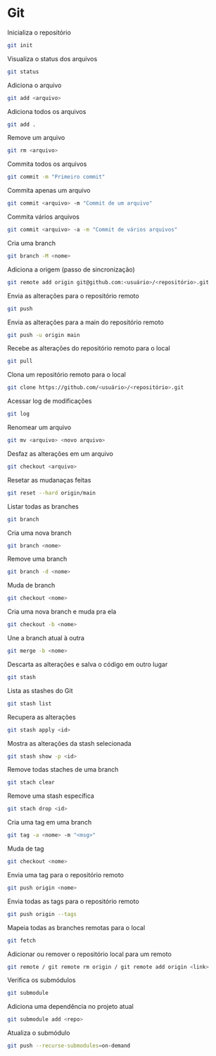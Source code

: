 # Git

Inicializa o repositório
```sh
git init
```

Visualiza o status dos arquivos
```sh
git status
```

Adiciona o arquivo
```sh
git add <arquivo>
```

Adiciona todos os arquivos
```sh
git add .
```

Remove um arquivo
```sh
git rm <arquivo>
```

Commita todos os arquivos
```sh
git commit -m "Primeiro commit"
```

Commita apenas um arquivo
```sh
git commit <arquivo> -m "Commit de um arquivo"
```

Commita vários arquivos
```sh
git commit <arquivo> -a -m "Commit de vários arquivos"
```

Cria uma branch
```sh
git branch -M <nome>
```

Adiciona a origem (passo de sincronização)
```sh
git remote add origin git@github.com:<usuário>/<repositório>.git
```

Envia as alterações para o repositório remoto
```sh
git push
```

Envia as alterações para a main do repositório remoto
```sh
git push -u origin main
```

Recebe as alterações do repositório remoto para o local
```sh
git pull
```

Clona um repositório remoto para o local
```sh
git clone https://github.com/<usuário>/<repositório>.git
```

Acessar log de modificações
```sh
git log
```

Renomear um arquivo
```sh
git mv <arquivo> <novo arquivo>
```

Desfaz as alterações em um arquivo
```sh
git checkout <arquivo>
```

Resetar as mudanaças feitas
```sh
git reset --hard origin/main
```

Listar todas as branches
```sh
git branch
```

Cria uma nova branch
```sh
git branch <nome>
```

Remove uma branch
```sh
git branch -d <nome>
```

Muda de branch
```sh
git checkout <nome>
```

Cria uma nova branch e muda pra ela
```sh
git checkout -b <nome>
```

Une a branch atual à outra
```sh
git merge -b <nome>
```

Descarta as alterações e salva o código em outro lugar
```sh
git stash
```

Lista as stashes do Git
```sh
git stash list
```

Recupera as alterações
```sh
git stash apply <id>
```

Mostra as alterações da stash selecionada
```sh
git stash show -p <id>
```

Remove todas staches de uma branch

```sh
git stach clear
```

Remove uma stash específica
```sh
git stach drop <id>
```

Cria uma tag em uma branch
```sh
git tag -a <nome> -m "<msg>"
```

Muda de tag
```sh
git checkout <nome>
```

Envia uma tag para o repositório remoto
```sh
git push origin <nome>
```

Envia todas as tags para o repositório remoto
```sh
git push origin --tags
```

Mapeia todas as branches remotas para o local
```sh
git fetch
```

Adicionar ou remover o repositório local para um remoto
```sh
git remote / git remote rm origin / git remote add origin <link>
```

Verifica os submódulos
```sh
git submodule
```

Adiciona uma dependência no projeto atual
```sh
git submodule add <repo>
```

Atualiza o submódulo
```sh
git push --recurse-submodules=on-demand
```
